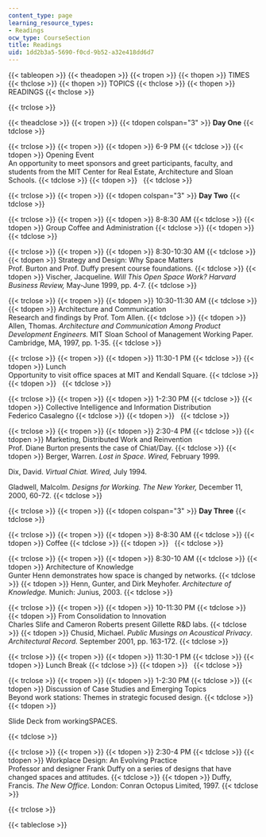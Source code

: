 ```yaml
---
content_type: page
learning_resource_types:
- Readings
ocw_type: CourseSection
title: Readings
uid: 1dd2b3a5-5690-f0cd-9b52-a32e418dd6d7
---
```


{{< tableopen >}}
{{< theadopen >}}
{{< tropen >}}
{{< thopen >}}
TIMES
{{< thclose >}}
{{< thopen >}}
TOPICS
{{< thclose >}}
{{< thopen >}}
READINGS
{{< thclose >}}

{{< trclose >}}

{{< theadclose >}}
{{< tropen >}}
{{< tdopen colspan="3" >}}
**Day One**
{{< tdclose >}}

{{< trclose >}}
{{< tropen >}}
{{< tdopen >}}
6-9 PM
{{< tdclose >}}
{{< tdopen >}}
Opening Event  
An opportunity to meet sponsors and greet participants, faculty, and students from the MIT Center for Real Estate, Architecture and Sloan Schools.
{{< tdclose >}}
{{< tdopen >}}
 
{{< tdclose >}}

{{< trclose >}}
{{< tropen >}}
{{< tdopen colspan="3" >}}
**Day Two**
{{< tdclose >}}

{{< trclose >}}
{{< tropen >}}
{{< tdopen >}}
8-8:30 AM
{{< tdclose >}}
{{< tdopen >}}
Group Coffee and Administration
{{< tdclose >}}
{{< tdopen >}}
 
{{< tdclose >}}

{{< trclose >}}
{{< tropen >}}
{{< tdopen >}}
8:30-10:30 AM
{{< tdclose >}}
{{< tdopen >}}
Strategy and Design: Why Space Matters  
Prof. Burton and Prof. Duffy present course foundations.
{{< tdclose >}}
{{< tdopen >}}
Vischer, Jacqueline. _Will This Open Space Work?_ _Harvard Business Review,_ May-June 1999, pp. 4-7.
{{< tdclose >}}

{{< trclose >}}
{{< tropen >}}
{{< tdopen >}}
10:30-11:30 AM
{{< tdclose >}}
{{< tdopen >}}
Architecture and Communication  
Research and findings by Prof. Tom Allen.
{{< tdclose >}}
{{< tdopen >}}
Allen, Thomas. _Architecture and Communication Among Product Development Engineers._ MIT Sloan School of Management Working Paper. Cambridge, MA, 1997, pp. 1-35.
{{< tdclose >}}

{{< trclose >}}
{{< tropen >}}
{{< tdopen >}}
11:30-1 PM
{{< tdclose >}}
{{< tdopen >}}
Lunch  
Opportunity to visit office spaces at MIT and Kendall Square.
{{< tdclose >}}
{{< tdopen >}}
 
{{< tdclose >}}

{{< trclose >}}
{{< tropen >}}
{{< tdopen >}}
1-2:30 PM
{{< tdclose >}}
{{< tdopen >}}
Collective Intelligence and Information Distribution  
Federico Casalegno
{{< tdclose >}}
{{< tdopen >}}
 
{{< tdclose >}}

{{< trclose >}}
{{< tropen >}}
{{< tdopen >}}
2:30-4 PM
{{< tdclose >}}
{{< tdopen >}}
Marketing, Distributed Work and Reinvention  
Prof. Diane Burton presents the case of Chiat/Day.
{{< tdclose >}}
{{< tdopen >}}
Berger, Warren. _Lost in Space_. _Wired,_ February 1999.  
  
Dix, David. _Virtual Chiat._ _Wired,_ July 1994.  
  
Gladwell, Malcolm. _Designs for Working._ _The New Yorker,_ December 11, 2000, 60-72.
{{< tdclose >}}

{{< trclose >}}
{{< tropen >}}
{{< tdopen colspan="3" >}}
**Day Three**
{{< tdclose >}}

{{< trclose >}}
{{< tropen >}}
{{< tdopen >}}
8-8:30 AM
{{< tdclose >}}
{{< tdopen >}}
Coffee
{{< tdclose >}}
{{< tdopen >}}
 
{{< tdclose >}}

{{< trclose >}}
{{< tropen >}}
{{< tdopen >}}
8:30-10 AM
{{< tdclose >}}
{{< tdopen >}}
Architecture of Knowledge  
Gunter Henn demonstrates how space is changed by networks.
{{< tdclose >}}
{{< tdopen >}}
Henn, Gunter, and Dirk Meyhofer. _Architecture of Knowledge._ Munich: Junius, 2003.
{{< tdclose >}}

{{< trclose >}}
{{< tropen >}}
{{< tdopen >}}
10-11:30 PM
{{< tdclose >}}
{{< tdopen >}}
From Consolidation to Innovation  
Charles Slife and Cameron Roberts present Gillette R&D labs.
{{< tdclose >}}
{{< tdopen >}}
Chusid, Michael. _Public Musings on Acoustical Privacy_. _Architectural Record._ September 2001, pp. 163-172.
{{< tdclose >}}

{{< trclose >}}
{{< tropen >}}
{{< tdopen >}}
11:30-1 PM
{{< tdclose >}}
{{< tdopen >}}
Lunch Break
{{< tdclose >}}
{{< tdopen >}}
 
{{< tdclose >}}

{{< trclose >}}
{{< tropen >}}
{{< tdopen >}}
1-2:30 PM
{{< tdclose >}}
{{< tdopen >}}
Discussion of Case Studies and Emerging Topics  
Beyond work stations: Themes in strategic focused design.
{{< tdclose >}}
{{< tdopen >}}


Slide Deck from workingSPACES.


{{< tdclose >}}

{{< trclose >}}
{{< tropen >}}
{{< tdopen >}}
2:30-4 PM
{{< tdclose >}}
{{< tdopen >}}
Workplace Design: An Evolving Practice  
Professor and designer Frank Duffy on a series of designs that have changed spaces and attitudes.
{{< tdclose >}}
{{< tdopen >}}
Duffy, Francis. _The New Office_. London: Conran Octopus Limited, 1997.
{{< tdclose >}}

{{< trclose >}}

{{< tableclose >}}